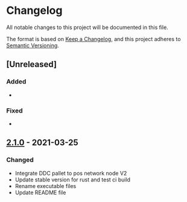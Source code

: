 # Changelog

All notable changes to this project will be documented in this file.

The format is based on [Keep a Changelog](https://keepachangelog.com/en/1.0.0/),
and this project adheres to [Semantic Versioning](https://semver.org/spec/v2.0.0.html).

## [Unreleased]

### Added

-

### Fixed

-

## [2.1.0] - 2021-03-25

### Changed

- Integrate DDC pallet to pos network node V2
- Update stable version for rust and test ci build
- Rename executable files
- Update README file

[2.1.0]: https://github.com/Cerebellum-Network/pos-network-node/compare/v2.1.0...v2.0.1
